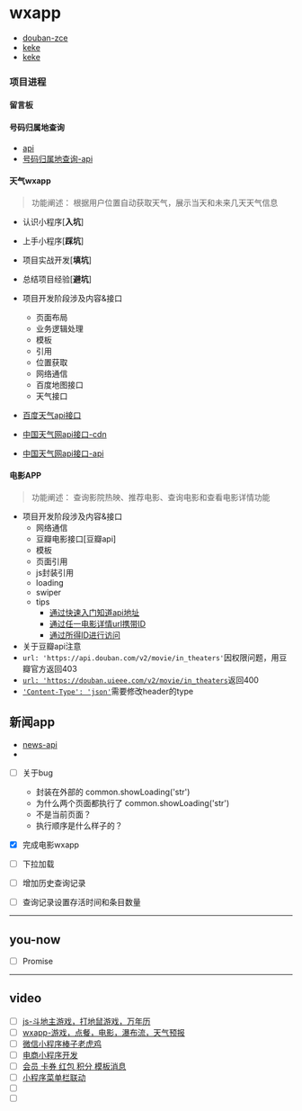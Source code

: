 # wxapp
- [douban-zce](https://github.com/zce/weapp-douban)
- [keke](https://chuanke.baidu.com/v5189664-196974-1130316.html)
- [keke](https://chuanke.baidu.com/v4702151-193232-1107660.html)

### 项目进程

#### 留言板

#### 号码归属地查询

- [api](http://api.mob.com/#/)
- [号码归属地查询-api](http://api.mob.com/#/apiwiki/mobile)

#### 天气wxapp
> 功能阐述：
> 根据用户位置自动获取天气，展示当天和未来几天天气信息

- 认识小程序[**入坑**]
- 上手小程序[**踩坑**]
- 项目实战开发[**填坑**]
- 总结项目经验[**避坑**]
- 项目开发阶段涉及内容&接口
    - 页面布局
    - 业务逻辑处理
    - 模板
    - 引用
    - 位置获取
    - 网络通信
    - 百度地图接口
    - 天气接口

- [百度天气api接口](https://blog.csdn.net/younghaiqing/article/details/54799303)
- [中国天气网api接口-cdn](https://blog.csdn.net/x_iya/article/details/52189750)
- [中国天气网api接口-api](http://wthrcdn.etouch.cn/weather_mini?city=武汉)

#### 电影APP
> 功能阐述：
> 查询影院热映、推荐电影、查询电影和查看电影详情功能

- 项目开发阶段涉及内容&接口
    - 网络通信
    - 豆瓣电影接口[豆瓣api]
    - 模板
    - 页面引用
    - js封装引用
    - loading
    - swiper
    - tips
        - [通过快速入门知道api地址](https://api.douban.com/v2/book/1220562)
        - [通过任一电影详情url携带ID](https://movie.douban.com/subject/4920389/)
        - [通过所得ID进行访问](https://api.douban.com/v2/movie/subject/4920389)
- 关于豆瓣api注意
- `url: 'https://api.douban.com/v2/movie/in_theaters'`因权限问题，用豆瓣官方返回403
- [`url: 'https://douban.uieee.com/v2/movie/in_theaters`](https://github.com/zce/weapp-demo/blob/master/README.md)返回400
- [`'Content-Type': 'json'`](https://blog.csdn.net/oliver_web/article/details/54427313)需要修改header的type

## 新闻app
- [news-api](https://www.jianshu.com/p/e6f072839282)
- 

- [ ] 关于bug
    - 封装在外部的 common.showLoading('str')
    - 为什么两个页面都执行了 common.showLoading('str')
    - 不是当前页面？
    - 执行顺序是什么样子的？

- [x] 完成电影wxapp
- [ ] 下拉加载
- [ ] 增加历史查询记录
- [ ] 查询记录设置存活时间和条目数量

---
## you-now
- [ ] Promise

---
## video
- [ ] [js-斗地主游戏，打地鼠游戏，万年历](https://ke.qq.com/course/231377)
- [ ] [wxapp-游戏，点餐，电影，瀑布流，天气预报](https://ke.qq.com/course/183479)
- [ ] [微信小程序棒子老虎鸡](https://ke.qq.com/course/277454)
- [ ] [电商小程序开发](https://ke.qq.com/course/282732)
- [ ] [会员 卡券 红包 积分 模板消息](https://ke.qq.com/course/280316)
- [ ] [小程序菜单栏联动](https://ke.qq.com/course/243926)
- [ ] []()
- [ ] []()
